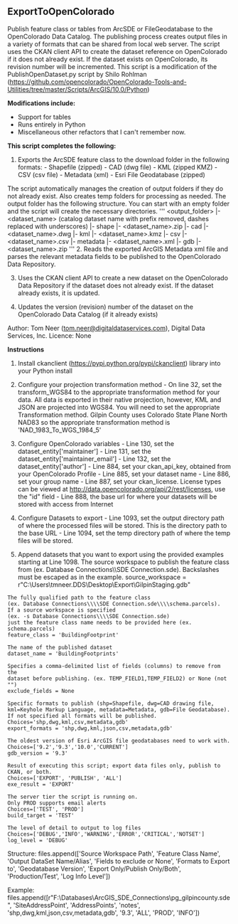 ## ExportToOpenColorado

Publish feature class or tables from ArcSDE or FileGeodatabase to the OpenColorado Data Catalog. The publishing process creates output files in a variety of formats that can be shared from local web server. The script uses the CKAN client API to create the dataset reference on OpenColorado if it does not already exist. If the dataset exists on OpenColorado, its revision number will be incremented. This script is a modification of the PublishOpenDataset.py script by Shilo Rohlman (https://github.com/opencolorado/OpenColorado-Tools-and-Utilities/tree/master/Scripts/ArcGIS/10.0/Python)

**Modifications include:**
  - Support for tables
  - Runs entirely in Python
  - Miscellaneous other refactors that I can't remember now.

**This script completes the following:**
  1. Exports the ArcSDE feature class to the download folder in the following formats:
    - Shapefile (zipped)
    - CAD (dwg file)
    - KML (zipped KMZ)
    - CSV (csv file)
    - Metadata (xml)
    - Esri File Geodatabase (zipped)

The script automatically manages the creation of output folders if they do not already exist.  Also creates temp folders for processing as needed. The output folder has the following structure. You can start with an empty folder and the script will create the necessary directories.
'''
<output_folder>
|- <dataset_name> (catalog dataset name with prefix removed, dashes replaced with underscores)
  |- shape
    |- <dataset_name>.zip
  |- cad
    |- <dataset_name>.dwg
  |- kml 
    |- <dataset_name>.kmz
  |- csv 
    |- <dataset_name>.csv
  |- metadata 
    |- <dataset_name>.xml
  |- gdb
    |- <dataset_name>.zip
'''
  2. Reads the exported ArcGIS Metadata xml file and parses the relevant metadata fields to be published to the OpenColorado Data Repository.

  3. Uses the CKAN client API to create a new dataset on the OpenColorado Data Repository if the dataset does not already exist. If the dataset already exists, it is updated. 

  4. Updates the version (revision) number of the dataset on the OpenColorado Data Catalog (if it already exists)

Author: Tom Neer (tom.neer@digitaldataservices.com), Digital Data Services, Inc.
Licence: None

**Instructions**

  1. Install ckanclient (https://pypi.python.org/pypi/ckanclient) library into your Python install

  2. Configure your projection transformation method 
    - On line 32, set the transform_WGS84 to the appropriate transformation method for your data. All data is exported in their native projection, however, KML and JSON are projected into WGS84. You will need to set the appropriate Transformation method. Gilpin County uses Colorado State Plane North NAD83 so the appropriate transformation method is 'NAD_1983_To_WGS_1984_5'
    
  3. Configure OpenColorado variables
    - Line 130, set the dataset_entity['maintainer']
	- Line 131, set the dataset_entity['maintainer_email']
	- Line 132, set the dataset_entity['author']
	- Line 884, set your ckan_api_key, obtained from your OpenColorado Profile
	- Line 885, set your dataset name
	- Line 886, set your group name
	- Line 887, set your ckan_license. License types can be viewed at http://data.opencolorado.org/api/2/rest/licenses, use the "id" field
	- Line 888, the base url for where your datasets will be stored with access from Internet
	
  4. Configure Datasets to export
	- Line 1093, set the output directory path of where the processed files will be stored. This is the directory path to the base URL
	- Line 1094, set the temp directory path of where the temp files will be stored.
	
  5. Append datasets that you want to export using the provided examples starting at Line 1098.
    The source workspace to publish the feature class from
    (ex. Database Connections\\\\SDE Connection.sde).
    Backslashes must be escaped as in the example.
    source_workspace = r"C:\Users\tmneer.DDS\Desktop\Export\GilpinStaging.gdb"

    The fully qualified path to the feature class
    (ex. Database Connections\\\\SDE Connection.sde\\\\schema.parcels).
    If a source workspace is specified
    (ex. -s Database Connections\\\\SDE Connection.sde)
    just the feature class name needs to be provided here (ex. schema.parcels)
    feature_class = 'BuildingFootprint'

    The name of the published dataset
    dataset_name = 'BuildingFootprints'

    Specifies a comma-delimited list of fields (columns) to remove from the
    dataset before publishing. (ex. TEMP_FIELD1,TEMP_FIELD2) or None (not "")
    exclude_fields = None

    Specific formats to publish (shp=Shapefile, dwg=CAD drawing file,
    kml=Keyhole Markup Language, metadata=Metadata, gdb=File Geodatabase).
    If not specified all formats will be published.
    Choices='shp,dwg,kml,csv,metadata,gdb'
    export_formats = 'shp,dwg,kml,json,csv,metadata,gdb'

    The oldest version of Esri ArcGIS file geodatabases need to work with.
    Choices=['9.2','9.3','10.0','CURRENT']
    gdb_version = '9.3'

    Result of executing this script; export data files only, publish to CKAN, or both.
    Choices=['EXPORT', 'PUBLISH', 'ALL']
    exe_result = 'EXPORT'

    The server tier the script is running on.
    Only PROD supports email alerts
    Choices=['TEST', 'PROD']
    build_target = 'TEST'

    The level of detail to output to log files
    Choices=['DEBUG','INFO','WARNING','ERROR','CRITICAL','NOTSET']
    log_level = 'DEBUG'

Structure:
    files.append(['Source Workspace Path',
                 'Feature Class Name', 'Output DataSet Name/Alias',
                 'Fields to exclude or None',
                 'Formats to Export to', 'Geodatabase Version',
                 'Export Only/Publish Only/Both', 'Production/Test', 'Log Info Level'])
				 
Example:
    files.append([r"F:\Databases\ArcGIS_SDE_Connections\pg_gilpincounty.sde",
                 'SiteAddressPoint', 'AddressPoints',
                 'notes',
                 'shp,dwg,kml,json,csv,metadata,gdb', '9.3',
                 'ALL', 'PROD', 'INFO'])

	
	
